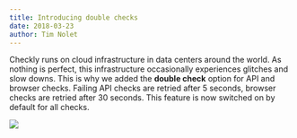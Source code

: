 ```yaml
---
title: Introducing double checks
date: 2018-03-23
author: Tim Nolet
---
```


Checkly runs on cloud infrastructure in data centers around the world. As nothing is perfect, this infrastructure
occasionally experiences glitches and slow downs. This is why we added the **double check** option for API and browser checks.
Failing API checks are retried after 5 seconds, browser checks are retried after 30 seconds. This feature is now switched on by 
default for all checks. 

 
![](/whats-new/double_check.png)

<!--more-->
